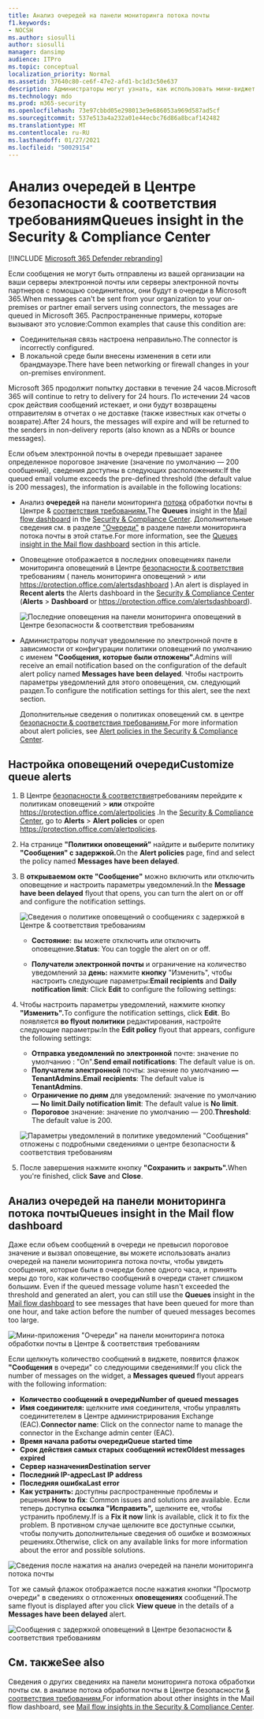 ```yaml
---
title: Анализ очередей на панели мониторинга потока почты
f1.keywords:
- NOCSH
ms.author: siosulli
author: siosulli
manager: dansimp
audience: ITPro
ms.topic: conceptual
localization_priority: Normal
ms.assetid: 37640c80-ce6f-47e2-afd1-bc1d3c50e637
description: Администраторы могут узнать, как использовать мини-виджет "Очереди" на панели мониторинга потока обработки почты в Центре безопасности & соответствия требованиям для отслеживания неудачного потока обработки почты в свои локальной или партнерской организации по исходящие соединители.
ms.technology: mdo
ms.prod: m365-security
ms.openlocfilehash: 73e97cbbd05e298013e9e686053a969d587ad5cf
ms.sourcegitcommit: 537e513a4a232a01e44ecbc76d86a8bcaf142482
ms.translationtype: MT
ms.contentlocale: ru-RU
ms.lasthandoff: 01/27/2021
ms.locfileid: "50029154"
---
```

# <a name="queues-insight-in-the-security--compliance-center"></a><span data-ttu-id="16eaf-103">Анализ очередей в Центре безопасности & соответствия требованиям</span><span class="sxs-lookup"><span data-stu-id="16eaf-103">Queues insight in the Security & Compliance Center</span></span>

[!INCLUDE [Microsoft 365 Defender rebranding](../includes/microsoft-defender-for-office.md)]


<span data-ttu-id="16eaf-104">Если сообщения не могут быть отправлены из вашей организации на ваши серверы электронной почты или серверы электронной почты партнеров с помощью соединителок, они будут в очереди в Microsoft 365.</span><span class="sxs-lookup"><span data-stu-id="16eaf-104">When messages can't be sent from your organization to your on-premises or partner email servers using connectors, the messages are queued in Microsoft 365.</span></span> <span data-ttu-id="16eaf-105">Распространенные примеры, которые вызывают это условие:</span><span class="sxs-lookup"><span data-stu-id="16eaf-105">Common examples that cause this condition are:</span></span>

- <span data-ttu-id="16eaf-106">Соединительная связь настроена неправильно.</span><span class="sxs-lookup"><span data-stu-id="16eaf-106">The connector is incorrectly configured.</span></span>
- <span data-ttu-id="16eaf-107">В локальной среде были внесены изменения в сети или брандмауэре.</span><span class="sxs-lookup"><span data-stu-id="16eaf-107">There have been networking or firewall changes in your on-premises environment.</span></span>

<span data-ttu-id="16eaf-108">Microsoft 365 продолжит попытку доставки в течение 24 часов.</span><span class="sxs-lookup"><span data-stu-id="16eaf-108">Microsoft 365 will continue to retry to delivery for 24 hours.</span></span> <span data-ttu-id="16eaf-109">По истечении 24 часов срок действия сообщений истекает, и они будут возвращены отправителям в отчетах о не доставке (также известных как отчеты о возврате).</span><span class="sxs-lookup"><span data-stu-id="16eaf-109">After 24 hours, the messages will expire and will be returned to the senders in non-delivery reports (also known as a NDRs or bounce messages).</span></span>

<span data-ttu-id="16eaf-110">Если объем электронной почты в очереди превышает заранее определенное пороговое значение (значение по умолчанию — 200 сообщений), сведения доступны в следующих расположениях:</span><span class="sxs-lookup"><span data-stu-id="16eaf-110">If the queued email volume exceeds the pre-defined threshold (the default value is 200 messages), the information is available in the following locations:</span></span>

- <span data-ttu-id="16eaf-111">Анализ **очередей** на панели мониторинга [потока](mail-flow-insights-v2.md) обработки почты в Центре & [соответствия требованиям.](https://protection.office.com)</span><span class="sxs-lookup"><span data-stu-id="16eaf-111">The **Queues** insight in the [Mail flow dashboard](mail-flow-insights-v2.md) in the [Security & Compliance Center](https://protection.office.com).</span></span> <span data-ttu-id="16eaf-112">Дополнительные сведения см. в разделе ["Очереди"](#queues-insight-in-the-mail-flow-dashboard) в разделе панели мониторинга потока почты в этой статье.</span><span class="sxs-lookup"><span data-stu-id="16eaf-112">For more information, see the [Queues insight in the Mail flow dashboard](#queues-insight-in-the-mail-flow-dashboard) section in this article.</span></span>

- <span data-ttu-id="16eaf-113">Оповещение отображается  в последних оповещениях панели мониторинга оповещений в Центре [безопасности & соответствия](https://protection.office.com) требованиям ( панель мониторинга оповещений \>  или <https://protection.office.com/alertsdashboard> ).</span><span class="sxs-lookup"><span data-stu-id="16eaf-113">An alert is displayed in **Recent alerts** the Alerts dashboard in the [Security & Compliance Center](https://protection.office.com) (**Alerts** \> **Dashboard** or <https://protection.office.com/alertsdashboard>).</span></span>

  ![Последние оповещения на панели мониторинга оповещений в Центре безопасности & соответствия требованиям](../../media/mfi-queued-messages-alert.png)

- <span data-ttu-id="16eaf-115">Администраторы получат уведомление по электронной почте в зависимости от конфигурации политики оповещений по умолчанию с именем **"Сообщения, которые были отложены".**</span><span class="sxs-lookup"><span data-stu-id="16eaf-115">Admins will receive an email notification based on the configuration of the default alert policy named **Messages have been delayed**.</span></span> <span data-ttu-id="16eaf-116">Чтобы настроить параметры уведомлений для этого оповещения, см. следующий раздел.</span><span class="sxs-lookup"><span data-stu-id="16eaf-116">To configure the notification settings for this alert, see the next section.</span></span>

  <span data-ttu-id="16eaf-117">Дополнительные сведения о политиках оповещений см. в центре [безопасности & соответствия требованиям.](../../compliance/alert-policies.md)</span><span class="sxs-lookup"><span data-stu-id="16eaf-117">For more information about alert policies, see [Alert policies in the Security & Compliance Center](../../compliance/alert-policies.md).</span></span>

## <a name="customize-queue-alerts"></a><span data-ttu-id="16eaf-118">Настройка оповещений очереди</span><span class="sxs-lookup"><span data-stu-id="16eaf-118">Customize queue alerts</span></span>

1. <span data-ttu-id="16eaf-119">В Центре [безопасности & соответствия](https://protection.office.com)требованиям  перейдите к политикам оповещений \> **или** откройте <https://protection.office.com/alertpolicies> .</span><span class="sxs-lookup"><span data-stu-id="16eaf-119">In the [Security & Compliance Center](https://protection.office.com), go to **Alerts** \> **Alert policies** or open <https://protection.office.com/alertpolicies>.</span></span>

2. <span data-ttu-id="16eaf-120">На странице **"Политики оповещений"** найдите и выберите политику **"Сообщения" с задержкой.**</span><span class="sxs-lookup"><span data-stu-id="16eaf-120">On the **Alert policies** page, find and select the policy named **Messages have been delayed**.</span></span>

3. <span data-ttu-id="16eaf-121">В **открываемом окте "Сообщение"** можно включить или отключить оповещение и настроить параметры уведомлений.</span><span class="sxs-lookup"><span data-stu-id="16eaf-121">In the **Message have been delayed** flyout that opens, you can turn the alert on or off and configure the notification settings.</span></span>

   ![Сведения о политике оповещений о сообщениях с задержкой в Центре & соответствия требованиям](../../media/mfi-queued-messages-alert-policy.png)

   - <span data-ttu-id="16eaf-123">**Состояние:** вы можете отключить или отключить оповещение.</span><span class="sxs-lookup"><span data-stu-id="16eaf-123">**Status**: You can toggle the alert on or off.</span></span>

   - <span data-ttu-id="16eaf-124">**Получатели электронной почты** и ограничение на количество уведомлений за **день:** нажмите **кнопку** "Изменить", чтобы настроить следующие параметры:</span><span class="sxs-lookup"><span data-stu-id="16eaf-124">**Email recipients** and **Daily notification limit**: Click **Edit** to configure the following settings:</span></span>

4. <span data-ttu-id="16eaf-125">Чтобы настроить параметры уведомлений, нажмите кнопку **"Изменить".**</span><span class="sxs-lookup"><span data-stu-id="16eaf-125">To configure the notification settings, click **Edit**.</span></span> <span data-ttu-id="16eaf-126">Во появляется **во flyout политики** редактирования, настройте следующие параметры:</span><span class="sxs-lookup"><span data-stu-id="16eaf-126">In the **Edit policy** flyout that appears, configure the following settings:</span></span>

   - <span data-ttu-id="16eaf-127">**Отправка уведомлений по электронной** почте: значение по умолчанию : "On".</span><span class="sxs-lookup"><span data-stu-id="16eaf-127">**Send email notifications**: The default value is on.</span></span>
   - <span data-ttu-id="16eaf-128">**Получатели электронной** почты: значение по умолчанию **— TenantAdmins.**</span><span class="sxs-lookup"><span data-stu-id="16eaf-128">**Email recipients**: The default value is **TenantAdmins**.</span></span>
   - <span data-ttu-id="16eaf-129">**Ограничение по дням** для уведомлений: значение по умолчанию **— No limit**.</span><span class="sxs-lookup"><span data-stu-id="16eaf-129">**Daily notification limit**: The default value is **No limit**.</span></span>
   - <span data-ttu-id="16eaf-130">**Пороговое** значение: значение по умолчанию — 200.</span><span class="sxs-lookup"><span data-stu-id="16eaf-130">**Threshold**: The default value is 200.</span></span>

   ![Параметры уведомлений в политике уведомлений "Сообщения" отложены с подробными сведениями о центре безопасности & соответствия требованиям](../../media/mfi-queued-messages-alert-policy-notification-settings.png)

5. <span data-ttu-id="16eaf-132">После завершения нажмите кнопку **"Сохранить** и **закрыть".**</span><span class="sxs-lookup"><span data-stu-id="16eaf-132">When you're finished, click **Save** and **Close**.</span></span>

## <a name="queues-insight-in-the-mail-flow-dashboard"></a><span data-ttu-id="16eaf-133">Анализ очередей на панели мониторинга потока почты</span><span class="sxs-lookup"><span data-stu-id="16eaf-133">Queues insight in the Mail flow dashboard</span></span>

<span data-ttu-id="16eaf-134">Даже если объем сообщений в очереди не превысил пороговое значение и  вызвал оповещение, вы можете использовать анализ очередей на панели мониторинга потока почты, чтобы увидеть сообщения, которые были в очереди более одного часа, и принять меры до того, как количество сообщений в очереди станет слишком большим. [](mail-flow-insights-v2.md)</span><span class="sxs-lookup"><span data-stu-id="16eaf-134">Even if the queued message volume hasn't exceeded the threshold and generated an alert, you can still use the **Queues** insight in the [Mail flow dashboard](mail-flow-insights-v2.md) to see messages that have been queued for more than one hour, and take action before the number of queued messages becomes too large.</span></span>

![Мини-приложения "Очереди" на панели мониторинга потока обработки почты в Центре & соответствия требованиям](../../media/mfi-queues-widget.png)

<span data-ttu-id="16eaf-136">Если щелкнуть количество сообщений в виджете, появится флажок **"Сообщения** в очереди" со следующими сведениями:</span><span class="sxs-lookup"><span data-stu-id="16eaf-136">If you click the number of messages on the widget, a **Messages queued** flyout appears with the following information:</span></span>

- <span data-ttu-id="16eaf-137">**Количество сообщений в очереди**</span><span class="sxs-lookup"><span data-stu-id="16eaf-137">**Number of queued messages**</span></span>
- <span data-ttu-id="16eaf-138">**Имя соединителя:** щелкните имя соединителя, чтобы управлять соединитетелем в Центре администрирования Exchange (EAC).</span><span class="sxs-lookup"><span data-stu-id="16eaf-138">**Connector name**: Click on the connector name to manage the connector in the Exchange admin center (EAC).</span></span>
- <span data-ttu-id="16eaf-139">**Время начала работы очереди**</span><span class="sxs-lookup"><span data-stu-id="16eaf-139">**Queue started time**</span></span>
- <span data-ttu-id="16eaf-140">**Срок действия самых старых сообщений истек**</span><span class="sxs-lookup"><span data-stu-id="16eaf-140">**Oldest messages expired**</span></span>
- <span data-ttu-id="16eaf-141">**Сервер назначения**</span><span class="sxs-lookup"><span data-stu-id="16eaf-141">**Destination server**</span></span>
- <span data-ttu-id="16eaf-142">**Последний IP-адрес**</span><span class="sxs-lookup"><span data-stu-id="16eaf-142">**Last IP address**</span></span>
- <span data-ttu-id="16eaf-143">**Последняя ошибка**</span><span class="sxs-lookup"><span data-stu-id="16eaf-143">**Last error**</span></span>
- <span data-ttu-id="16eaf-144">**Как устранить:** доступны распространенные проблемы и решения.</span><span class="sxs-lookup"><span data-stu-id="16eaf-144">**How to fix**: Common issues and solutions are available.</span></span> <span data-ttu-id="16eaf-145">Если теперь доступна **ссылка "Исправить",** щелкните ее, чтобы устранить проблему.</span><span class="sxs-lookup"><span data-stu-id="16eaf-145">If is a **Fix it now** link is available, click it to fix the problem.</span></span> <span data-ttu-id="16eaf-146">В противном случае щелкните все доступные ссылки, чтобы получить дополнительные сведения об ошибке и возможных решениях.</span><span class="sxs-lookup"><span data-stu-id="16eaf-146">Otherwise, click on any available links for more information about the error and possible solutions.</span></span>

![Сведения после нажатия на анализ очередей на панели мониторинга потока почты](../../media/mfi-queues-details.png)

<span data-ttu-id="16eaf-148">Тот же самый флажок  отображается после нажатия кнопки "Просмотр очереди" в сведениях о отложенных **оповещениях** сообщений.</span><span class="sxs-lookup"><span data-stu-id="16eaf-148">The same flyout is displayed after you click **View queue** in the details of a **Messages have been delayed** alert.</span></span>

![Сообщения с задержкой оповещений в Центре безопасности & соответствия требованиям](../../media/mfi-queued-messages-alert-details.png)

## <a name="see-also"></a><span data-ttu-id="16eaf-150">См. также</span><span class="sxs-lookup"><span data-stu-id="16eaf-150">See also</span></span>

<span data-ttu-id="16eaf-151">Сведения о других сведениях на панели мониторинга потока обработки почты см. в анализе потока обработки почты в Центре безопасности [& соответствия требованиям.](mail-flow-insights-v2.md)</span><span class="sxs-lookup"><span data-stu-id="16eaf-151">For information about other insights in the Mail flow dashboard, see [Mail flow insights in the Security & Compliance Center](mail-flow-insights-v2.md).</span></span>
